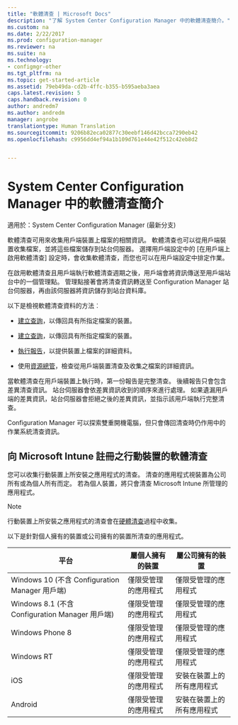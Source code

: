 ```yaml
---
title: "軟體清查 | Microsoft Docs"
description: "了解 System Center Configuration Manager 中的軟體清查簡介。"
ms.custom: na
ms.date: 2/22/2017
ms.prod: configuration-manager
ms.reviewer: na
ms.suite: na
ms.technology:
- configmgr-other
ms.tgt_pltfrm: na
ms.topic: get-started-article
ms.assetid: 79eb49da-cd2b-4ffc-b355-b595aeba3aea
caps.latest.revision: 5
caps.handback.revision: 0
author: andredm7
ms.author: andredm
manager: angrobe
translationtype: Human Translation
ms.sourcegitcommit: 9206b82eca02877c30eebf146d42bcca7290eb42
ms.openlocfilehash: c9956dd4ef94a1b109d761e44e42f512c42eb8d2


---
```

# <a name="introduction-to-software-inventory-in-system-center-configuration-manager"></a>System Center Configuration Manager 中的軟體清查簡介

適用於：System Center Configuration Manager (最新分支)

軟體清查可用來收集用戶端裝置上檔案的相關資訊。 軟體清查也可以從用戶端裝置收集檔案，並將這些檔案儲存到站台伺服器。 選擇用戶端設定中的 [在用戶端上啟用軟體清查] 設定時，會收集軟體清查，而您也可以在用戶端設定中排定作業。  

在啟用軟體清查且用戶端執行軟體清查週期之後，用戶端會將資訊傳送至用戶端站台中的一個管理點。 管理點接著會將清查資訊轉送至 Configuration Manager 站台伺服器，再由該伺服器將資訊儲存到站台資料庫。   

 以下是檢視軟體清查資料的方法︰  

-   [建立查詢](../../../../core/servers/manage/queries-technical-reference.md)，以傳回具有所指定檔案的裝置。   

-   [建立查詢](../../../../core/clients/manage/collections/introduction-to-collections.md)，以傳回具有所指定檔案的裝置。   

-   [執行報告](../../../../core/servers/manage/reporting.md)，以提供裝置上檔案的詳細資料。 

-   使用[資源總管](../../../../core/clients/manage/inventory/use-resource-explorer-to-view-software-inventory.md)，檢查從用戶端裝置清查及收集之檔案的詳細資訊。   

 當軟體清查在用戶端裝置上執行時，第一份報告是完整清查。 後續報告只會包含差異清查資訊。 站台伺服器會依差異資訊收到的順序來進行處理。 如果遺漏用戶端的差異資訊，站台伺服器會拒絕之後的差異資訊，並指示該用戶端執行完整清查。  

 Configuration Manager 可以探索雙重開機電腦，但只會傳回清查時仍作用中的作業系統清查資訊。  

## <a name="software-inventory-for-mobile-devices-enrolled-with-microsoft-intune"></a>向 Microsoft Intune 註冊之行動裝置的軟體清查  
 您可以收集行動裝置上所安裝之應用程式的清查。 清查的應用程式視裝置為公司所有或為個人所有而定。 若為個人裝置，將只會清查 Microsoft Intune 所管理的應用程式。  

> [!NOTE]  
>  行動裝置上所安裝之應用程式的清查會在[硬體清查](../../../../core/clients/manage/inventory/mobile-device-hardware-inventory-hybrid.md)過程中收集。  

 以下是針對個人擁有的裝置或公司擁有的裝置所清查的應用程式。  

|平台|屬個人擁有的裝置|屬公司擁有的裝置|  
|--------------|---------------------------------|--------------------------------|  
|Windows 10 (不含 Configuration Manager 用戶端)|僅限受管理的應用程式|僅限受管理的應用程式| 
|Windows 8.1 (不含 Configuration Manager 用戶端)|僅限受管理的應用程式|僅限受管理的應用程式|  
|Windows Phone 8|僅限受管理的應用程式|僅限受管理的應用程式|  
|Windows RT|僅限受管理的應用程式|僅限受管理的應用程式|  
|iOS|僅限受管理的應用程式|安裝在裝置上的所有應用程式|  
|Android|僅限受管理的應用程式|安裝在裝置上的所有應用程式|  





<!--HONumber=Dec16_HO5-->



